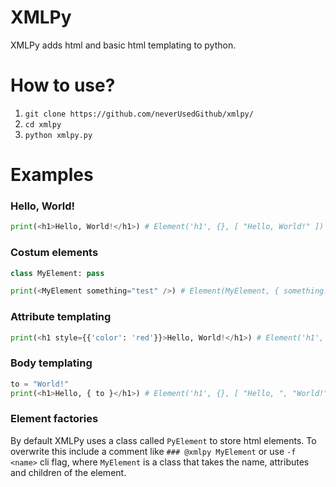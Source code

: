 # XMLPy
XMLPy adds html and basic html templating to python.

# How to use?

1. `git clone https://github.com/neverUsedGithub/xmlpy/`
2. `cd xmlpy`
3. `python xmlpy.py`

# Examples
### Hello, World!
```py
print(<h1>Hello, World!</h1>) # Element('h1', {}, [ "Hello, World!" ])
```

### Costum elements
```py
class MyElement: pass

print(<MyElement something="test" />) # Element(MyElement, { something: 'test' }, [])
```

### Attribute templating
```py
print(<h1 style={{'color': 'red'}}>Hello, World!</h1>) # Element('h1', { style: { color: 'red' } }, [ 'Hello, World!' ])
```

### Body templating
```py
to = "World!"
print(<h1>Hello, { to }</h1>) # Element('h1', {}, [ "Hello, ", "World!" ])
```

### Element factories
By default XMLPy uses a class called `PyElement` to store html elements. To overwrite this include a comment like `### @xmlpy MyElement` or use `-f <name>` cli flag, where `MyElement` is a class that takes the name, attributes and children of the element.